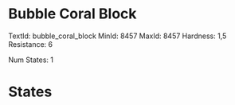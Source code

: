 # Bubble Coral Block
TextId: bubble_coral_block
MinId: 8457
MaxId: 8457
Hardness: 1,5
Resistance: 6

Num States: 1
# States
```

```